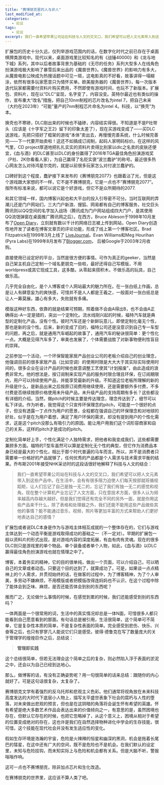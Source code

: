 ```yaml
---
title: "赛博朋克里的人与非人"
last_modified_at:
categories:
   - 论议
tags:
   - 论议
excerpt: 我们一直希望苹果公司站在科技与人文的交叉口，我们希望可以把人文元素带入到这些产品中。在生活中，会有有很多阻力迫使人们每天按部就班循规蹈矩，让人们忘记了自己是独一无二的，忘记了我们有独一无二的感觉和视角。现在整个计算机产业忘记了人文方面，只在意技术方面，很多人认为频率越高内存越大越好。但是我们觉得还有完全不同的另外一面，就是你用这些产品来干什么，除了表格和处理器之外，我们还能不能用这些产品做些其他的事情？能不能通过音乐，视频，照片等更加丰富的方式来帮助人们更好地表达自己的感情？
---
```


扩展包的历史十分久远，仅列举游戏范围内的话，在数字化时代之前已存在于桌面棋牌类游戏中。现代以来，桌面游戏里比较知名的有《战锤40000》和《龙与地下城》系列，其中以后者故事背景为基础的《无尽的任务》系列大型多人在线角色扮演游戏极大影响了暴雪后来出品的《魔兽世界》。《魔兽世界》的影响力有多大，从魔兽电影公映成为热搜话题中可见一斑，这电影真的不好看，故事讲得一塌糊涂，依然有很多玩家愿意只为情怀买单。欧美服务器的《魔兽世界》，每一次版本迭代玩家都需要付资料片购买费用，不然即使有游戏时间，也玩不了新版本。扩展包、资料片，现在以“DLC“呈现，名字变了，内容没变。英特尔最近也有类似的操作，宣布重大“改名”措施，把自己10nm制程的芯片改名为intel 7，把自己未来（大约在2023年）“可能”量产的7nm制程芯片命名为intel 4。科技，以“换壳”为本。



换壳也不寒碜，DLC刚出来的时候也不磕碜，内容结实得很。不知道是不是P社带头（应该是《十字军之王2》留下的印象太差了），现在买游戏变成了——买DLC送游戏，先把只搭好了框架的游戏“本体”卖出去，再慢慢完善系统，什么时候完善完——下一代要开始卖啦！这还不如搞成订阅制，起码人家明码标价。在这样的风气里，CD project厚道地把扎扎实实的资料片卖得比别家以dlc之名卖的皮肤还便宜，《血与酒》的DLC甚至以DLC的身份赢得了2016年TGA最佳角色扮演游戏奖（P社、2K你看看人家），为自己赢得了名贬实褒“波兰蠢驴”的称号。最近很多热心网友怎么对待鸿星尔克的，就是以前很多玩家怎么对付波兰蠢驴的。



口碑好到这个程度，蠢驴接下来发布的《赛博朋克2077》也跟着沾了光，但是这个游戏跟大家想的不一样，它不是不赛博朋克，它是一点也不“赛博朋克2077”。按所有标准来说，都可以说它是个好游戏，但它不是众所期待的2077.



和其它领域一样，国内博客兴起也和大平台的投入引导密不可分。当时互联网的弄潮儿还是门户网站们，三大门户新浪、搜狐、网易都有自己的博客服务，社交巨头腾讯则以QQ空间的名字加入战场（腾讯成为门户网站组成四大门户，是其使用QQ流氓弹窗在桌面推广腾讯网之后）。在西方，Bruce Ableson于1998年10月发布了[Open Diary](https://www.opendiary.com)，立刻就有数以千计的网络日志被上传到网站，Open Diary创造性地开发了读者在博客文章页的评论功能，形成了线上第一个博客社区。Brad Fitzpatrick在1999年3月上线了 [LiveJournal](https://www.livejournal.com)。Evan Williams和Meg Hourihan (Pyra Labs)在1999年8月发布了[Blogger.com](https://www.blogger.com/)， 后被Google于2003年2月收购。



直接使用已设定好的平台，当然是很方便的事情。可作为真正的geeker，当然是自己架主机自己定制一个域名更朋克一些啦，最好还得自己写模版，不用worldpress或其它现成工具，这多酷，从零起来搭积木，不做乐高的玩具，自己做乐高。



几乎完全自由化，是个人博客或个人网站最大的魅力所在。在一张白纸上作画，总是让人有肆意妄为的爽快感，可惜并不是人人都是王羲之，一般面对一张白纸总是让人一筹莫展。雄心有多大，失败就有多痛。



模版这种好东西，依靠的就是结果可预期，照着做不会由A得出B，也不会由A正确得出-A一定是错的，突出一个定制化。流水线刚兴起的时候，福特汽车就是典型的定制化产品，没有个性。彼时汽车还是个新鲜玩意儿，即使定制化毫无个性，那也是新的没个性。后来，新的变成了旧的，福特公司还是没意识到自己专一车型的问题，再之后，就是通用汽车崛起的故事了，通用汽车的秘诀很简单：更个性化一点。大概是见得汽车多了，审美也发展了，个体需要战胜了对新事物便利性盲目的崇拜。



之前参加一个活动，一个环保智能家居产品创业公司的老板介绍自己的创业理念，他强调目前的很多家居产品（比如空调）的使用时限是大大大于其实际实际使用时间的，很多企业在设计产品的时候也故意调整工艺使其“计划报废”，由此造成的浪费非常大。他的想法是，按订阅制来实现产品的服务时限合理且环保，在订阅期限内，用户可以持续使用产品，并能享受最新的升级。不知道这位老板所理解的新的升级是什么，是新品出来之后按原订阅费用继续使用，还是需要额外多付费，不多付费是否继续按原价格使用未升级产品，未升级产品的支持周期有多长？这些都没有详细的介绍。当然，做pitch的时候主要是传达理念，理念传达到了，细节可以私下详谈。作为听者，我觉得这个只宣传环保理念的pitch，可能是一个很好的点子，但没有透露一丁点作为用户的愿景，全程都在强调自己的环保理念和对地球的好处，似乎是在为用户着想，满足了用户环保的需求，却没有提到用户的个性化需求，这是这个pitch没那么有吸引力的原因。能让用户用我们这个词形容商家和自己的关系，这样的pitch才是成功的pitch。



定制化简单好上手，个性化满足个人独特需求，把他者和我变成我们，这些都需要兼顾多方面。福特的T型车虽然可以算是定制化无个性的典型，但它作为消费品本身已经是最大的个性化，相比于那个时代普遍的马车而言。所以，并不是消费者只需要单一价格好的产品就够了，任何优秀的产品都是个人需求与技术需求平衡的结果。乔布斯2001年接受NHK采访时的这段话很好地解释了科技与人文的结合：



> 我们一直希望苹果公司站在科技与人文的交叉口，我们希望可以把人文元素带入到这些产品中。在生活中，会有有很多阻力迫使人们每天按部就班循规蹈矩，让人们忘记了自己是独一无二的，忘记了我们有独一无二的感觉和视角。现在整个计算机产业忘记了人文方面，只在意技术方面，很多人认为频率越高内存越大越好。但是我们觉得还有完全不同的另外一面，就是你用这些产品来干什么，除了表格和处理器之外，我们还能不能用这些产品做些其他的事情？能不能通过音乐，视频，照片等更加丰富的方式来帮助人们更好地表达自己的感情？



扩展包或者说DLC本身是作为与游戏主体相互成就的一个整体存在的，它们与游戏主体达到一个动态平衡是游戏取得成功的基础之一（不一定对）。早期的扩展包一般以资料片的形式出现，是对游戏内容的深度拓展，有血有肉有灵魂。现在的很多DLC则只是游戏里的单个物品、单个装备或者单个人物，如此，《血与酒》以DLC赢得最佳角色扮演游戏也就在情理之中了。



博客，本着务实的精神，它的目的很单纯，做出一个页面，可以介绍自己，可以晒自己的文章或者动态。只要这个目的达到了，就算成功了。可是，如果谈一点点精神上的个人需求，并贯彻始终的话，在做客的过程中，为了博客精神，为了个人审美，多劳动不嫌麻烦，不用模版或者把模版改得连妈妈也不认识，在这个过程中除了能体会到乏味、麻烦，是否还能否体会到别的东西呢？



推而广之，无论做什么事情的时候，在感觉到累的时候，我们还能感受到别的东西吗？



一体两面是一个很常用的词，生活中的真实情况却总是一体N面，可惜很多人都只能看到自己愿意看到的那面。有句话总是被引用，生活很简单，这个简单可不简单，它是复杂性本质的简单，不是复杂性表面的简单。完全感受到悲伤、快乐、兴奋等之后，也只有寥寥几人能说它们只是感受。彼得·德鲁克在写了数量庞大的关于管理学的煌煌巨作之后，总结说：



> **管理即实践**



这个总结很简单，但若无法理会这个简单之后的复杂，则必然陷入浮于表面的淤泥之中，还会以为自己已经到达地心。



那么，做博客的话，有没有正确姿势呢？用一句很简单的话来总结：跟随你的内心就好了。可是这句话很复杂，太复杂了。



赛博朋克文学有着强烈的反乌托邦和悲观主义色彩。他们通常将视角放在未来科技高度发达的大时代下底层小人物上，描写太平盛世表象下社会的腐朽与人性的堕落，对未来做出悲观的预言，但也是在这阴暗的角落将会诞生怀有希望的英雄。怀有希望是绝大多数艺术作品会表达出来的价值倾向之一，有意思的是，虽然困境也存在，但默认它存在的时候，也把它忽略掉了，从这个意义上，困境从相对于希望的位置变成绝对的存在，这也许是我们在自然选择物种进化中学会的生存技能，很可惜，这个技能在现代社会并没有发生适应性的变化。



假如生存环境是浩瀚的宇宙，危险是火辣辣的恒星和幽深的黑洞，机会是拖着长尾巴的彗星，在这中还有广大的空间，既不是危险也不是机会。在我们默认的设定里，未知与危险挂钩，而未知实际上与危险和机会都有关系。但是大脑不听，警报嗡嗡作响。



这可一点也不赛博朋克，除非加点芯片和生化改造。



在赛博朋克的世界里，这应该不算人类了吧。
